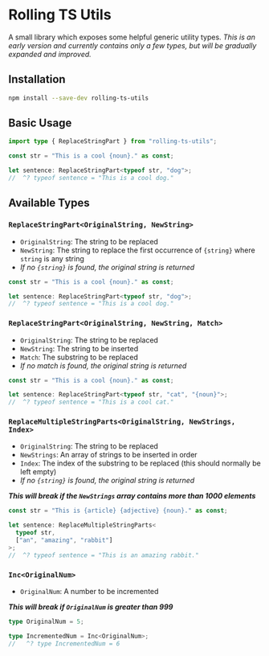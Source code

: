 # **Rolling TS Utils**

A small library which exposes some helpful generic utility types. _This is an early version and currently contains only a few types, but will be gradually expanded and improved._

## Installation

```bash
npm install --save-dev rolling-ts-utils
```

## Basic Usage

```ts
import type { ReplaceStringPart } from "rolling-ts-utils";

const str = "This is a cool {noun}." as const;

let sentence: ReplaceStringPart<typeof str, "dog">;
//  ^? typeof sentence = "This is a cool dog."
```

## Available Types

### `ReplaceStringPart<OriginalString, NewString>`

- `OriginalString`: The string to be replaced
- `NewString`: The string to replace the first occurrence of `{string}` where `string` is any string
- _If no `{string}` is found, the original string is returned_

```ts
const str = "This is a cool {noun}." as const;

let sentence: ReplaceStringPart<typeof str, "dog">;
//  ^? typeof sentence = "This is a cool dog."
```

### `ReplaceStringPart<OriginalString, NewString, Match>`

- `OriginalString`: The string to be replaced
- `NewString`: The string to be inserted
- `Match`: The substring to be replaced
- _If no match is found, the original string is returned_

```ts
const str = "This is a cool {noun}." as const;

let sentence: ReplaceStringPart<typeof str, "cat", "{noun}">;
//  ^? typeof sentence = "This is a cool cat."
```

### `ReplaceMultipleStringParts<OriginalString, NewStrings, Index>`

- `OriginalString`: The string to be replaced
- `NewStrings`: An array of strings to be inserted in order
- `Index`: The index of the substring to be replaced (this should normally be left empty)
- _If no `{string}` is found, the original string is returned_

**_This will break if the `NewStrings` array contains more than 1000 elements_**

```ts
const str = "This is {article} {adjective} {noun}." as const;

let sentence: ReplaceMultipleStringParts<
  typeof str,
  ["an", "amazing", "rabbit"]
>;
//  ^? typeof sentence = "This is an amazing rabbit."
```

### `Inc<OriginalNum>`

- `OriginalNum`: A number to be incremented

**_This will break if `OriginalNum` is greater than 999_**

```ts
type OriginalNum = 5;

type IncrementedNum = Inc<OriginalNum>;
//   ^? type IncrementedNum = 6
```
